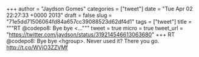 
+++
author = "Jaydson Gomes"
categories = ["tweet"]
date = "Tue Apr 02 22:27:33 +0000 2013"
draft = false
slug = "71e5dd71506064fd84a657cc39088523d62df4d1"
tags = ["tweet"]
title = """RT @codepo8: Bye bye &lt;..."""
tweet = true
micro = true
tweet_url = "https://twitter.com/jaydson/status/319214546613063680"
+++
RT @codepo8: Bye bye &lt;hgroup&gt;. Never used it? There you go.  http://t.co/WVjO3ZZVMf
